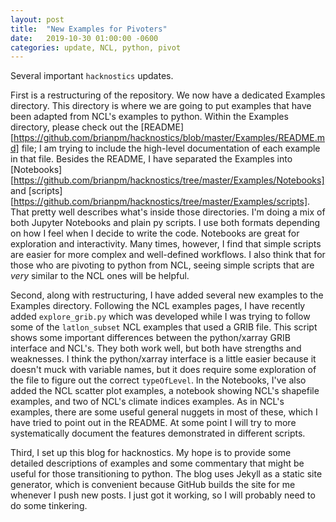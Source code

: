 ```yaml
---
layout: post
title:  "New Examples for Pivoters"
date:   2019-10-30 01:00:00 -0600
categories: update, NCL, python, pivot
---
```


Several important `hacknostics` updates.

First is a restructuring of the repository. We now have a dedicated Examples directory. This directory is where we are going to put examples that have been adapted from NCL's examples to python. Within the Examples directory, please check out the [README][https://github.com/brianpm/hacknostics/blob/master/Examples/README.md] file; I am trying to include the high-level documentation of each example in that file. Besides the README, I have separated the Examples into [Notebooks][https://github.com/brianpm/hacknostics/tree/master/Examples/Notebooks] and [scripts][https://github.com/brianpm/hacknostics/tree/master/Examples/scripts]. That pretty well describes what's inside those directories. I'm doing a mix of both Jupyter Notebooks and plain py scripts. I use both formats depending on how I feel when I decide to write the code. Notebooks are great for exploration and interactivity. Many times, however, I find that simple scripts are easier for more complex and well-defined workflows. I also think that for those who are pivoting to python from NCL, seeing simple scripts that are *very* similar to the NCL ones will be helpful.


Second, along with restructuring, I have added several new examples to the Examples directory. Following the NCL examples pages, I have recently added `explore_grib.py` which was developed while I was trying to follow some of the `latlon_subset` NCL examples that used a GRIB file. This script shows some important differences between the python/xarray GRIB interface and NCL's. They both work well, but both have strengths and weaknesses. I think the python/xarray interface is a little easier because it doesn't muck with variable names, but it does require some exploration of the file to figure out the correct `typeOfLevel`. In the Notebooks, I've also added the NCL scatter plot examples, a notebook showing NCL's shapefile examples, and two of NCL's climate indices examples. As in NCL's examples, there are some useful general nuggets in most of these, which I have tried to point out in the README. At some point I will try to more systematically document the features demonstrated in different scripts. 

Third, I set up this blog for hacknostics. My hope is to provide some detailed descriptions of examples and some commentary that might be useful for those transitioning to python. The blog uses Jekyll as a static site generator, which is convenient because GitHub builds the site for me whenever I push new posts. I just got it working, so I will probably need to do some tinkering.

